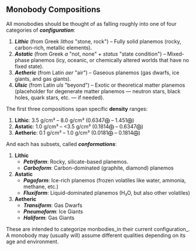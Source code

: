 ## Monobody Compositions

All monobodies should be thought of as falling roughly into one of four categories of ***configuration***:

1. ***Lithic*** (from Greek _lithos_ "stone, rock") – Fully solid planemos (rocky, carbon-rich, metallic elements).
2. ***Astatic*** (from Greek _a_ "not, none" + _status_ "state condition") – Mixed-phase planemos (icy, oceanic, or chemically altered worlds that have no fixed state).
3. ***Aetheric*** (from Latin _aer_ "air") – Gaseous planemos (gas dwarfs, ice giants, and gas giants).
4. ***Ulsic*** (from Latin _uls_ "beyond") – Exotic or theoretical matter planemos (placeholder for degenerate matter planemos — neutron stars, black holes, quark stars, etc. — if needed).

The first three compositions span specific **density** ranges:

1. **Lithic**: 3.5 g/cm³ – 8.0 g/cm³ (0.6347⨁ – 1.451⨁)
2. **Astatic**: 1.0 g/cm³ – <3.5 g/cm³ (0.1814⨁ – 0.6347⨁) 
3. **Aetheric**: 0.1 g/cm³ – 1.0 g/cm³ (0.0181⨁ – 0.1814⨁)

And each has subsets, called ***conformations***:

1. **Lithic**
	- ***Petriform***: Rocky, silicate-based planemos.
	- ***Carboform***: Carbon-dominated (graphite, diamond) planemos 
2. **Astatic**
	- ***Pagoform***: Ice-rich planemos (frozen volatiles like water, ammonia, methane, etc.)
	- ***Fluxiform***: Liquid-dominated planemos (H₂O, but also other volatiles)
3. **Aetheric**
	- ***Transiform***: Gas Dwarfs
	- ***Pneumoform***: Ice Giants
	- ***Haliform***: Gas Giants

These are intended to categorize monbodies_in their current configuration_.  A monobody may (usually will) assume different qualities depending on its age and environment.